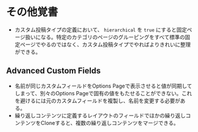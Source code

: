 # その他覚書

- カスタム投稿タイプの定義において、 `hierarchical` を `true` にすると固定ページ扱いになる。特定のカテゴリのページのグルーピングをすべて標準の固定ページでやるのではなく、カスタム投稿タイプでやればよりきれいに整理ができる。

## Advanced Custom Fields

- 名前が同じカスタムフィールドをOptions Pageで表示させると値が同期してしまって、別々のOptions Pageで固有の値をもたせることができない。これを避けるには元のカスタムフィールドを複製し、名前を変更する必要がある。
- 繰り返しコンテンツに定義するレイアウトのフィールドでほかの繰り返しコンテンツをCloneすると、複数の繰り返しコンテンツをマージできる。
